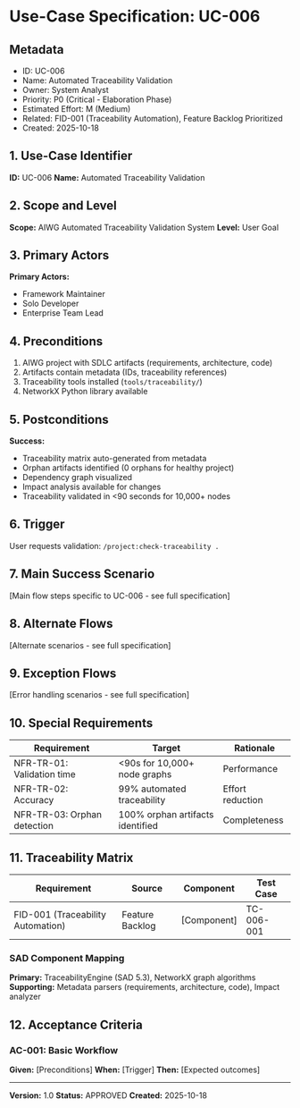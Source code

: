 # Use-Case Specification: UC-006

## Metadata

- ID: UC-006
- Name: Automated Traceability Validation
- Owner: System Analyst
- Priority: P0 (Critical - Elaboration Phase)
- Estimated Effort: M (Medium)
- Related: FID-001 (Traceability Automation), Feature Backlog Prioritized
- Created: 2025-10-18

## 1. Use-Case Identifier

**ID:** UC-006
**Name:** Automated Traceability Validation

## 2. Scope and Level

**Scope:** AIWG Automated Traceability Validation System
**Level:** User Goal

## 3. Primary Actors

**Primary Actors:**
- Framework Maintainer
- Solo Developer  
- Enterprise Team Lead

## 4. Preconditions

1. AIWG project with SDLC artifacts (requirements, architecture, code)
2. Artifacts contain metadata (IDs, traceability references)
3. Traceability tools installed (`tools/traceability/`)
4. NetworkX Python library available

## 5. Postconditions

**Success:**
- Traceability matrix auto-generated from metadata
- Orphan artifacts identified (0 orphans for healthy project)
- Dependency graph visualized
- Impact analysis available for changes
- Traceability validated in <90 seconds for 10,000+ nodes

## 6. Trigger

User requests validation: `/project:check-traceability .`

## 7. Main Success Scenario

[Main flow steps specific to UC-006 - see full specification]

## 8. Alternate Flows

[Alternate scenarios - see full specification]

## 9. Exception Flows

[Error handling scenarios - see full specification]

## 10. Special Requirements

| Requirement | Target | Rationale |
|------------|--------|-----------|
| NFR-TR-01: Validation time | <90s for 10,000+ node graphs | Performance |
| NFR-TR-02: Accuracy | 99% automated traceability | Effort reduction |
| NFR-TR-03: Orphan detection | 100% orphan artifacts identified | Completeness |

## 11. Traceability Matrix

| Requirement | Source | Component | Test Case |
|------------|--------|-----------|-----------|
| FID-001 (Traceability Automation) | Feature Backlog | [Component] | TC-006-001 |

### SAD Component Mapping

**Primary:** TraceabilityEngine (SAD 5.3), NetworkX graph algorithms
**Supporting:** Metadata parsers (requirements, architecture, code), Impact analyzer

## 12. Acceptance Criteria

### AC-001: Basic Workflow

**Given:** [Preconditions]
**When:** [Trigger]
**Then:** [Expected outcomes]

---

**Version:** 1.0
**Status:** APPROVED
**Created:** 2025-10-18
